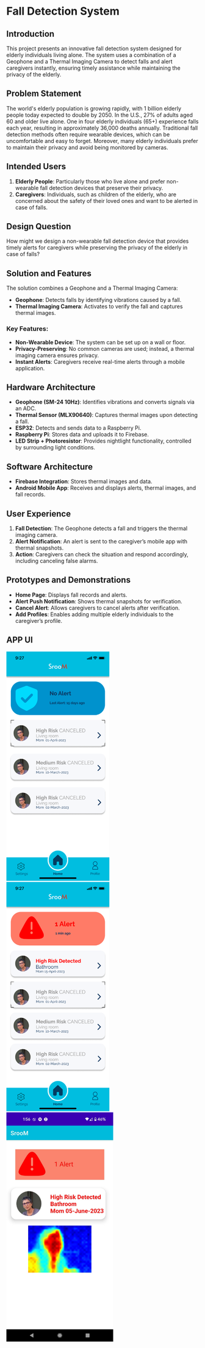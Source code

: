 # Fall Detection System

## Introduction

This project presents an innovative fall detection system designed for elderly individuals living alone. The system uses a combination of a Geophone and a Thermal Imaging Camera to detect falls and alert caregivers instantly, ensuring timely assistance while maintaining the privacy of the elderly.

## Problem Statement

The world's elderly population is growing rapidly, with 1 billion elderly people today expected to double by 2050. In the U.S., 27% of adults aged 60 and older live alone. One in four elderly individuals (65+) experience falls each year, resulting in approximately 36,000 deaths annually. Traditional fall detection methods often require wearable devices, which can be uncomfortable and easy to forget. Moreover, many elderly individuals prefer to maintain their privacy and avoid being monitored by cameras.

## Intended Users

1. **Elderly People**: Particularly those who live alone and prefer non-wearable fall detection devices that preserve their privacy.
2. **Caregivers**: Individuals, such as children of the elderly, who are concerned about the safety of their loved ones and want to be alerted in case of falls.

## Design Question

How might we design a non-wearable fall detection device that provides timely alerts for caregivers while preserving the privacy of the elderly in case of falls?

## Solution and Features

The solution combines a Geophone and a Thermal Imaging Camera:
- **Geophone**: Detects falls by identifying vibrations caused by a fall.
- **Thermal Imaging Camera**: Activates to verify the fall and captures thermal images.

### Key Features:
- **Non-Wearable Device**: The system can be set up on a wall or floor.
- **Privacy-Preserving**: No common cameras are used; instead, a thermal imaging camera ensures privacy.
- **Instant Alerts**: Caregivers receive real-time alerts through a mobile application.

## Hardware Architecture

- **Geophone (SM-24 10Hz)**: Identifies vibrations and converts signals via an ADC.
- **Thermal Sensor (MLX90640)**: Captures thermal images upon detecting a fall.
- **ESP32**: Detects and sends data to a Raspberry Pi.
- **Raspberry Pi**: Stores data and uploads it to Firebase.
- **LED Strip + Photoresistor**: Provides nightlight functionality, controlled by surrounding light conditions.

## Software Architecture

- **Firebase Integration**: Stores thermal images and data.
- **Android Mobile App**: Receives and displays alerts, thermal images, and fall records.

## User Experience

1. **Fall Detection**: The Geophone detects a fall and triggers the thermal imaging camera.
2. **Alert Notification**: An alert is sent to the caregiver’s mobile app with thermal snapshots.
3. **Action**: Caregivers can check the situation and respond accordingly, including canceling false alarms.

## Prototypes and Demonstrations

- **Home Page**: Displays fall records and alerts.
- **Alert Push Notification**: Shows thermal snapshots for verification.
- **Cancel Alert**: Allows caregivers to cancel alerts after verification.
- **Add Profiles**: Enables adding multiple elderly individuals to the caregiver’s profile.

## APP UI
<img src="app_no_alert.png" width="270" height="600"> <img src="app_send_alert.png" width="270" height="600"> <img src="thermal_image.png" width="280" height="600">
